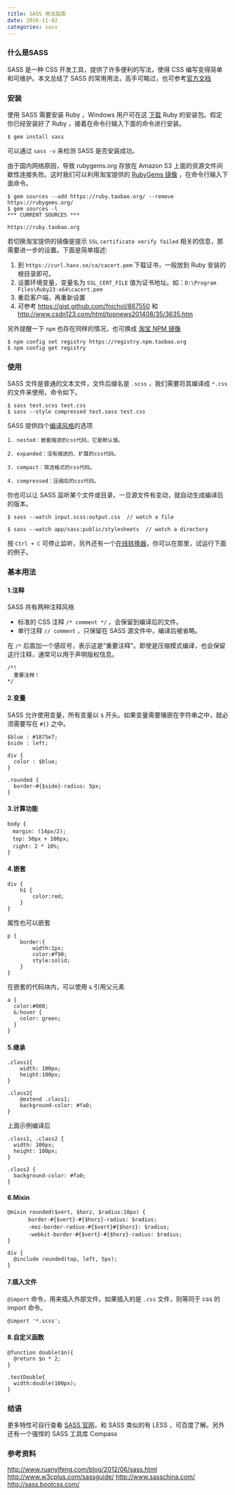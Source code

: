 ```yaml
---
title: SASS 用法指南
date: 2016-11-02
categories: sass
---
```


### 什么是SASS

SASS 是一种 CSS 开发工具，提供了许多便利的写法，使得 CSS 编写变得简单和可维护。本文总结了 SASS 的常用用法，高手可略过，也可参考[官方文档](http://sass-lang.com/documentation/file.SASS_REFERENCE.html)

### 安装

使用 SASS 需要安装 Ruby ，Windows 用户可在这 [下载](http://rubyinstaller.org/downloads/) Ruby 的安装包。假定你已经安装好了 Ruby ，接着在命令行输入下面的命令进行安装。

```
$ gem install sass
```

可以通过 `sass -v` 来检测 SASS 是否安装成功。

由于国内网络原因，导致 rubygems.org 存放在 Amazon S3 上面的资源文件间歇性连接失败。这时我们可以利用淘宝提供的 [RubyGems 镜像](https://ruby.taobao.org/) ，在命令行输入下面命令。

```
$ gem sources --add https://ruby.taobao.org/ --remove https://rubygems.org/
$ gem sources -l
*** CURRENT SOURCES ***

https://ruby.taobao.org
```

若切换淘宝提供的镜像是提示 `SSL` `certificate verify failed` 相关的信息，那需要进一步的设置。下面是简单描述:

1. 到 `https://curl.haxx.se/ca/cacert.pem` 下载证书，一般放到 Ruby 安装的根目录即可。
2. 设置环境变量，变量名为 `SSL_CERT_FILE` 值为证书地址。如：`D:\Program Files\Ruby23-x64\cacert.pem`
3. 重启客户端，再重新设置
4. 可参考 <https://gist.github.com/fnichol/867550> 和 <http://www.csdn123.com/html/topnews201408/35/3635.htm>

另外提醒一下 `npm` 也存在同样的情况，也可换成 [淘宝 NPM 镜像](http://npm.taobao.org/)

```
$ npm config set registry https://registry.npm.taobao.org
$ npm config get registry
```

### 使用

SASS 文件是普通的文本文件，文件后缀名是 `.scss` ，我们需要将其编译成 `*.css` 的文件来使用，命令如下。

```
$ sass test.scss test.css
$ sass --style compressed test.sass test.css
```

SASS 提供四个[编译风格](http://sass-lang.com/documentation/file.SASS_REFERENCE.html#output_style)的选项

```
1. nested：嵌套缩进的css代码，它是默认值。

2. expanded：没有缩进的、扩展的css代码。

3. compact：简洁格式的css代码。

4. compressed：压缩后的css代码。
```

你也可以让 SASS 监听某个文件或目录，一旦源文件有变动，就自动生成编译后的版本。

```
$ sass --watch input.scss:output.css  // watch a file

$ sass --watch app/sass:public/stylesheets  // watch a directory
```

按 `Ctrl + C` 可停止监听，另外还有一个[在线转换器](http://www.sassmeister.com/)，你可以在那里，试运行下面的例子。

### 基本用法

#### 1.注释

SASS 共有两种注释风格
* 标准的 CSS 注释 `/* comment */` ，会保留到编译后的文件。
* 单行注释 `// comment` ，只保留在 SASS 源文件中，编译后被省略。

在 `/*` 后面加一个感叹号，表示这是"重要注释"。即使是压缩模式编译，也会保留这行注释，通常可以用于声明版权信息。

```
/*!
  重要注释！
*/
```

#### 2.变量

SASS 允许使用变量，所有变量以 `$` 开头。如果变量需要镶嵌在字符串之中，就必须需要写在 `#{}` 之中。

```
$blue : #1875e7;
$side : left;

div {
  color : $blue;
}

.rounded {
  border-#{$side}-radius: 5px;
}
```

#### 3.计算功能

```
body {
　margin: (14px/2);
　top: 50px + 100px;
　right: 2 * 10%;
}
```

#### 4.嵌套

```
div {
    h1 {
        color:red;
    }
}
```

属性也可以嵌套

```
p {
    border:{
        width:1px;
        color:#f90;
        style:solid;
    }
}
```

在嵌套的代码块内，可以使用 `&` 引用父元素

```
a {
  color:#000;
  &:hover {
    color: green;
  }
}
```

#### 5.继承

```
.class1{
    width: 100px;
    height:100px;
}

.class2{
    @extend .class1;
    background-color: #fa0;
}
```

上面示例编译后

```
.class1, .class2 {
  width: 100px;
  height: 100px;
}

.class2 {
  background-color: #fa0;
}
```

#### 6.Mixin

```
@mixin rounded($vert, $horz, $radius:10px) {
　　　　border-#{$vert}-#{$horz}-radius: $radius;
　　　　-moz-border-radius-#{$vert}#{$horz}: $radius;
　　　　-webkit-border-#{$vert}-#{$horz}-radius: $radius;
}

div {
  @include rounded(top, left, 5px);
}
```

#### 7.插入文件

`@import` 命令，用来插入外部文件。如果插入的是 `.css` 文件，则等同于 css 的 import 命令。

```
@import '*.scss';
```

#### 8.自定义函数

```
@function double($n){
  @return $n * 2;
}

.testDouble{
  width:double(100px);
}
```

### 结语
更多特性可自行查看 [SASS 官网](http://sass-lang.com/)，和 SASS 类似的有 LESS ，可百度了解。另外还有一个强悍的 SASS 工具库 Compass

### 参考资料
<http://www.ruanyifeng.com/blog/2012/06/sass.html>
<http://www.w3cplus.com/sassguide/>
<http://www.sasschina.com/>
<http://sass.bootcss.com/>
